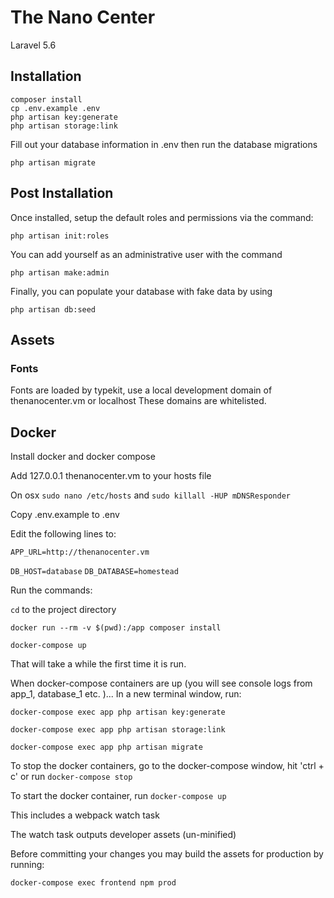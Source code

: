 # The Nano Center

Laravel 5.6

## Installation

```
composer install
cp .env.example .env
php artisan key:generate
php artisan storage:link
```

Fill out your database information in .env then run the database migrations

```
php artisan migrate
```

## Post Installation

Once installed, setup the default roles and permissions via the command:

```
php artisan init:roles
```

You can add yourself as an administrative user with the command

```
php artisan make:admin
```

Finally, you can populate your database with fake data by using

```
php artisan db:seed
```

## Assets

### Fonts

Fonts are loaded by typekit, use a local development domain of thenanocenter.vm or localhost These domains are whitelisted.


## Docker

Install docker and docker compose

Add 127.0.0.1     thenanocenter.vm to your hosts file

On osx `sudo nano /etc/hosts` and `sudo killall -HUP mDNSResponder`

Copy .env.example to .env

Edit the following lines to:

`APP_URL=http://thenanocenter.vm`

`DB_HOST=database`
`DB_DATABASE=homestead`

Run the commands:

`cd` to the project directory

`docker run --rm -v $(pwd):/app composer install`

`docker-compose up`

That will take a while the first time it is run. 

When docker-compose containers are up (you will see console logs from app_1, database_1 etc. )... In a new terminal window, run:

`docker-compose exec app php artisan key:generate`

`docker-compose exec app php artisan storage:link`

`docker-compose exec app php artisan migrate`

To stop the docker containers, go to the docker-compose window, hit 'ctrl + c' or run `docker-compose stop`

To start the docker container, run `docker-compose up`

This includes a webpack watch task

The watch task outputs developer assets (un-minified)

Before committing your changes you may build the assets for production by running:

`docker-compose exec frontend npm prod`